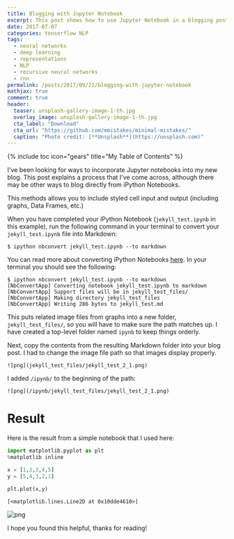```yaml
---
title: Blogging with Jupyter Notebook
excerpt: This post shows how to use Jupyter Notebook in a blogging post
date: 2017-07-07
categories: tensorflow NLP
tags: 
  - neural networks
  - deep learning
  - representations
  - NLP
  - recursive neural networks
  - rnn
permalink: /posts/2017/09/21/blogging-with-jupyter-notebook
mathjax: true
comment: true
header:
  teaser: unsplash-gallery-image-1-th.jpg
  overlay_image: unsplash-gallery-image-1-th.jpg
  cta_label: "Download"
  cta_url: "https://github.com/mmistakes/minimal-mistakes/"
  caption: "Photo credit: [**Unsplash**](https://unsplash.com)"
---
```


{% include toc icon="gears" title="My Table of Contents" %}

I've been looking for ways to incorporate Jupyter notebooks into my new blog. This post explains a process that I've come across, although there may be other ways to blog directly from iPython Notebooks. 

This methods allows you to include styled cell input and output (including graphs, Data Frames, etc.) 

When you have completed your iPython Notebook (`jekyll_test.ipynb` in this example), run the following command in your terminal to convert your `jekyll_test.ipynb` file into Markdown:  

`$ ipython nbconvert jekyll_test.ipynb --to markdown`  

You can read more about converting iPython Notebooks [here](https://ipython.org/ipython-doc/3/notebook/nbconvert.html). In your terminal you should see the following: 

```terminal
$ ipython nbconvert jekyll_test.ipynb --to markdown
[NbConvertApp] Converting notebook jekyll_test.ipynb to markdown
[NbConvertApp] Support files will be in jekyll_test_files/
[NbConvertApp] Making directory jekyll_test_files
[NbConvertApp] Writing 286 bytes to jekyll_test.md
```

This puts related image files from graphs into a new folder, `jekyll_test_files/`, so you will have to make sure the path matches up. I have created a top-level folder named `ipynb` to keep things orderly.

Next, copy the contents from the resulting Markdown folder into your blog post. I had to change the image file path so that images display properly.  

`![png](jekyll_test_files/jekyll_test_2_1.png)`  

I added `/ipynb/` to the beginning of the path:

`![png](/ipynb/jekyll_test_files/jekyll_test_2_1.png)`  

# Result 

Here is the result from a simple notebook that I used here: 

```python
import matplotlib.pyplot as plt
%matplotlib inline
```


```python
x = [1,2,3,4,5]
y = [5,4,3,2,1]
```


```python
plt.plot(x,y)
```




    [<matplotlib.lines.Line2D at 0x10dde4610>]




![png](/ipynb/jekyll_test_files/jekyll_test_2_1.png)

I hope you found this helpful, thanks for reading!